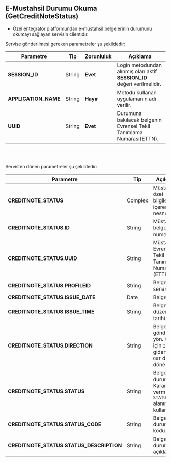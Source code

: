 ## E-Mustahsil Durumu Okuma (GetCreditNoteStatus)
* Özel entegratör platformundan e-müstahsil belgelerinin durumunu okumayı sağlayan servisin clientıdır.

Servise gönderilmesi gereken parametreler şu şekildedir:

Parametre | Tip         | Zorunluluk  | Açıklama
--------- | ----------- | ----------- | -----------
**SESSION_ID** | String | **Evet** | Login metodundan alınmış olan aktif **SESSION_ID** değeri verilmelidir.
**APPLICATION_NAME** | String | **Hayır** | Metodu kullanan uygulamanın adı verilir.
**UUID** | String | **Evet** | Durumuna bakılacak belgenin Evrensel Tekil Tanımlama Numarası(ETTN).
<br><br>

Servisten dönen parametreler şu şekildedir:

Parametre | Tip        | Açıklama
--------- | ----------- | -----------
**CREDITNOTE_STATUS** | Complex | Müstahsilin özet bilgilerini içeren nesnedir.
**CREDITNOTE_STATUS.ID** | String | Müstahsilin belge numarası.
**CREDITNOTE_STATUS.UUID** | String | Müstahsilin Evrensel Tekil Tanımlama Numarası (ETTN)
**CREDITNOTE_STATUS.PROFILEID** | String | Belge senaryosu. 
**CREDITNOTE_STATUS.ISSUE_DATE** | Date | Belge tarihi.
**CREDITNOTE_STATUS.ISSUE_TIME** | String | Belge düzenleme tarihi. 
**CREDITNOTE_STATUS.DIRECTION** | String | Belgenin gönderildiği yön. Gelen için `IN`, giden için `OUT` değeri döner.
**CREDITNOTE_STATUS.STATUS** | String | Belgenin durumu. Karar vermek için `STATUS_CODE` alanını kullanınız.
**CREDITNOTE_STATUS.STATUS_CODE** | String | Belgenin durum kodu.
**CREDITNOTE_STATUS.STATUS_DESCRIPTION** | String | Belgenin durum açıklaması.